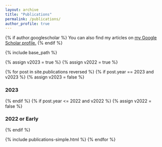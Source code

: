 ```yaml
---
layout: archive
title: "Publications"
permalink: /publications/
author_profile: true
---
```


{% if author.googlescholar %}
  You can also find my articles on <u><a href="{{author.googlescholar}}">my Google Scholar profile</a>.</u>
{% endif %}

{% include base_path %}

<!-- header control -->
{% assign v2023 = true %}
{% assign v2022 = true %}

{% for post in site.publications reversed %}
  {% if post.year == 2023 and v2023 %}
  {% assign v2023 = false %}
### 2023
  {% endif %}
  {% if post.year <= 2022 and v2022 %}
  {% assign v2022 = false %}
### 2022 or Early
  {% endif %}
  
  {% include publications-simple.html %}
{% endfor %}


